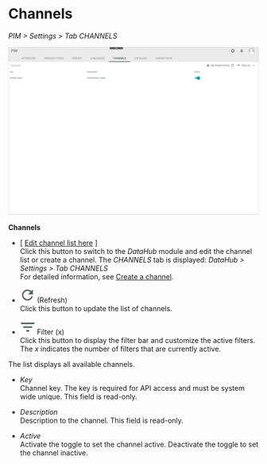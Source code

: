 # Channels

*PIM > Settings > Tab CHANNELS*

![Channels](/Assets/Screenshots/PIM/Settings/Channels/Channels.png "[Channels]")

**Channels**

- [ <u>Edit channel list here</u> ]    
  Click this button to switch to the *DataHub* module and edit the channel list or create a channel. The *CHANNELS* tab is displayed: *DataHub > Settings > Tab CHANNELS*    
  For detailed information, see [Create a channel](/DataHub/Integration/CreateChannel.md).

- ![Refresh](/Assets/Icons/Refresh01.png "[Refresh]") (Refresh)   
  Click this button to update the list of channels.

- ![Filter](/Assets/Icons/Filter.png "[Filter]") Filter (x)   
  Click this button to display the filter bar and customize the active filters. The *x* indicates the number of filters that are currently active.

The list displays all available channels.

- *Key*   
  Channel key. The key is required for API access and must be system wide unique. This field is read-only.

- *Description*   
  Description to the channel. This field is read-only.

- *Active*   
  Activate the toggle to set the channel active. Deactivate the toggle to set the channel inactive.
